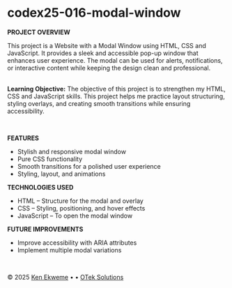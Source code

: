 # codex25-016-modal-window

<p><strong>PROJECT OVERVIEW</strong></p>
This project is a Website with a Modal Window using HTML, CSS and JavaScript. It provides a sleek and accessible pop-up window that enhances user experience. The modal can be used for alerts, notifications, or interactive content while keeping the design clean and professional.
<br><br>
<p><strong>Learning Objective:</strong> The objective of this project is to strengthen my HTML, CSS and JavaScript skills. This project helps me practice layout structuring, styling overlays, and creating smooth transitions while ensuring accessibility.</p>
<br>
<p><strong>FEATURES</strong></p>
<ul>
  <li>Stylish and responsive modal window</li>
  <li>Pure CSS functionality</li>
  <li> Smooth transitions for a polished user experience</li>
  <li>Styling, layout, and animations</li>
</ul>
<p><strong>TECHNOLOGIES USED</strong></p>
<ul>
  <li>HTML – Structure for the modal and overlay</li>
  <li>CSS – Styling, positioning, and hover effects</li>
  <li>JavaScript – To open the modal window</li>
</ul>
<p><strong>FUTURE IMPROVEMENTS</strong></p>
<ul>
  <li>Improve accessibility with ARIA attributes</li>
  <li>Implement multiple modal variations</li>
</ul>
<br>
<footer>
    <p>&copy; 2025 <a href="https://www.linkedin.com/in/ekweme-ken" target="_blank">Ken Ekweme</a> &#8226; &bull; <a href="https://www.oteksolutions.net" target="_blank">OTek Solutions</a></p>
</footer>
